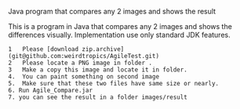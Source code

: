 Java program that compares any 2 images and shows the result 

This is a program in Java that compares any 2 images and shows the differences visually. Implementation use only standard JDK features. 

	1	Please [download zip.archive](git@github.com:weirdtropics/AgileTest.git)
    2	Please locate a PNG image in folder .
    3	Make a copy this image and locate it in folder.
    4.  You can paint something on second image  
    5.  Make sure that these two files have same size or nearly.
    6. Run Agile_Compare.jar
    7. you can see the result in a folder images/result
